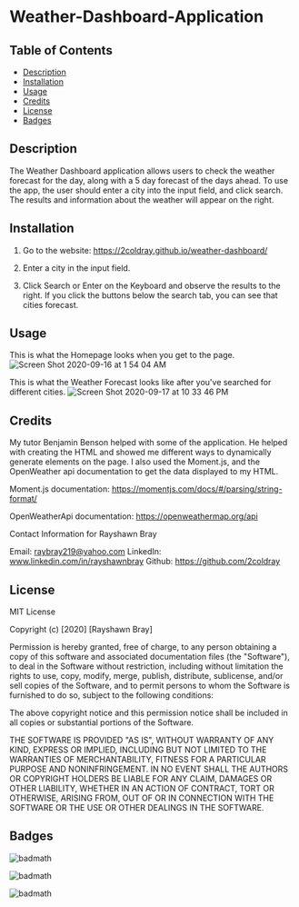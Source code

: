 # Weather-Dashboard-Application

## Table of Contents

* [Description](#description)
* [Installation](#installation)
* [Usage](#usage)
* [Credits](#credits)
* [License](#license)
* [Badges](#badges)

## Description

The Weather Dashboard application allows users to check the weather forecast for the day, along with a 5 day forecast of the days ahead. To use the app, the user should enter a city into the input field, and click search. The results and information about the weather will appear on the right.

## Installation

1. Go to the website: https://2coldray.github.io/weather-dashboard/ 

2. Enter a city in the input field.

3. Click Search or Enter on the Keyboard and observe the results to the right. If you click the buttons below the search tab, you can see that cities forecast.

## Usage

This is what the Homepage looks when you get to the page.
![Screen Shot 2020-09-16 at 1 54 04 AM](https://user-images.githubusercontent.com/60899926/93297715-d6a25b00-f7bf-11ea-8fc4-b7da7112ecd5.png)

This is what the Weather Forecast looks like after you've searched for different cities.
![Screen Shot 2020-09-17 at 10 33 46 PM](https://user-images.githubusercontent.com/60899926/93548970-61a56180-f936-11ea-8073-01219d8bc709.png)


## Credits

My tutor Benjamin Benson helped with some of the application. He helped with creating the HTML and showed me different ways to dynamically generate elements on the page. I also used the Moment.js, and the OpenWeather api documentation to get the data displayed to my HTML.

Moment.js documentation: https://momentjs.com/docs/#/parsing/string-format/

OpenWeatherApi documentation: https://openweathermap.org/api

Contact Information for Rayshawn Bray

Email: raybray219@yahoo.com
LinkedIn: www.linkedin.com/in/rayshawnbray
Github: https://github.com/2coldray

## License

MIT License

Copyright (c) [2020] [Rayshawn Bray]

Permission is hereby granted, free of charge, to any person obtaining a copy
of this software and associated documentation files (the "Software"), to deal
in the Software without restriction, including without limitation the rights
to use, copy, modify, merge, publish, distribute, sublicense, and/or sell
copies of the Software, and to permit persons to whom the Software is
furnished to do so, subject to the following conditions:

The above copyright notice and this permission notice shall be included in all
copies or substantial portions of the Software.

THE SOFTWARE IS PROVIDED "AS IS", WITHOUT WARRANTY OF ANY KIND, EXPRESS OR
IMPLIED, INCLUDING BUT NOT LIMITED TO THE WARRANTIES OF MERCHANTABILITY,
FITNESS FOR A PARTICULAR PURPOSE AND NONINFRINGEMENT. IN NO EVENT SHALL THE
AUTHORS OR COPYRIGHT HOLDERS BE LIABLE FOR ANY CLAIM, DAMAGES OR OTHER
LIABILITY, WHETHER IN AN ACTION OF CONTRACT, TORT OR OTHERWISE, ARISING FROM,
OUT OF OR IN CONNECTION WITH THE SOFTWARE OR THE USE OR OTHER DEALINGS IN THE
SOFTWARE.

## Badges
![badmath](https://img.shields.io/badge/HTML-100%25-green)

![badmath](https://img.shields.io/badge/CSS-100%25-green)

![badmath](https://img.shields.io/badge/Javascript-100%25-green)